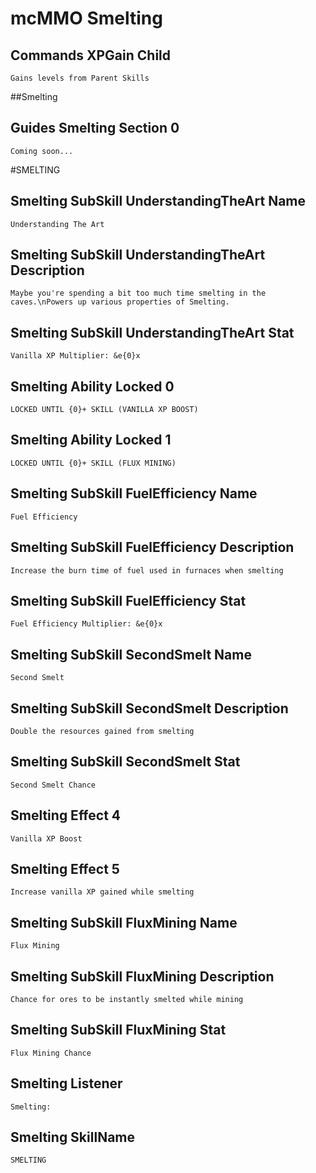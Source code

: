 # mcMMO Smelting

## Commands XPGain Child

```
Gains levels from Parent Skills
```


##Smelting
## Guides Smelting Section 0

```
Coming soon...
```



#SMELTING
## Smelting SubSkill UnderstandingTheArt Name

```
Understanding The Art
```

## Smelting SubSkill UnderstandingTheArt Description

```
Maybe you're spending a bit too much time smelting in the caves.\nPowers up various properties of Smelting.
```

## Smelting SubSkill UnderstandingTheArt Stat

```
Vanilla XP Multiplier: &e{0}x
```

## Smelting Ability Locked 0

```
LOCKED UNTIL {0}+ SKILL (VANILLA XP BOOST)
```

## Smelting Ability Locked 1

```
LOCKED UNTIL {0}+ SKILL (FLUX MINING)
```

## Smelting SubSkill FuelEfficiency Name

```
Fuel Efficiency
```

## Smelting SubSkill FuelEfficiency Description

```
Increase the burn time of fuel used in furnaces when smelting
```

## Smelting SubSkill FuelEfficiency Stat

```
Fuel Efficiency Multiplier: &e{0}x
```

## Smelting SubSkill SecondSmelt Name

```
Second Smelt
```

## Smelting SubSkill SecondSmelt Description

```
Double the resources gained from smelting
```

## Smelting SubSkill SecondSmelt Stat

```
Second Smelt Chance
```

## Smelting Effect 4

```
Vanilla XP Boost
```

## Smelting Effect 5

```
Increase vanilla XP gained while smelting
```

## Smelting SubSkill FluxMining Name

```
Flux Mining
```

## Smelting SubSkill FluxMining Description

```
Chance for ores to be instantly smelted while mining
```

## Smelting SubSkill FluxMining Stat

```
Flux Mining Chance
```

## Smelting Listener

```
Smelting:
```

## Smelting SkillName

```
SMELTING
```


